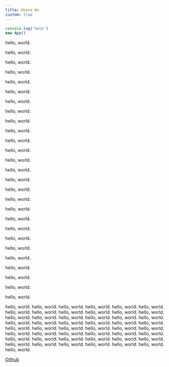 ```yaml
---
title: Wayne Wu
custom: true
---
```


```javascript
console.log('helo')
new App()
```

hello, world.

hello, world.

hello, world.

hello, world.

hello, world.

hello, world.

hello, world.

hello, world.

hello, world.

hello, world.

hello, world.

hello, world.

hello, world.

hello, world.

hello, world.

hello, world.

hello, world.

hello, world.

hello, world.

hello, world.

hello, world.

hello, world.

hello, world.

hello, world.

hello, world.

hello, world.

hello, world.

hello, world.
hello, world.
hello, world.
hello, world.
hello, world.
hello, world.
hello, world.
hello, world.
hello, world.
hello, world.
hello, world.
hello, world.
hello, world.
hello, world.
hello, world.
hello, world.
hello, world.
hello, world.
hello, world.
hello, world.
hello, world.
hello, world.
hello, world.
hello, world.
hello, world.
hello, world.
hello, world.
hello, world.
hello, world.
hello, world.
hello, world.
hello, world.
hello, world.
hello, world.
hello, world.
hello, world.
hello, world.
hello, world.
hello, world.
hello, world.
hello, world.
hello, world.
hello, world.
hello, world.
hello, world.
hello, world.
hello, world.
hello, world.
hello, world.

[Github](https://github.com)

<Github />
